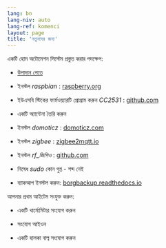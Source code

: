 ```yaml
---
lang: bn
lang-niv: auto
lang-ref: komenci
layout: page
title: 'নতুনদের জন্য'
---
```


একটি হোম অটোমেশন সিস্টেম প্রস্তুত করার পদক্ষেপ:  

* [উপাদান পেতে](_posts/2020-08-31-aparataro.md)

* ইনস্টল _raspbian_ : [raspberry.org](https://www.raspberrypi.org/documentation/installation/installing-images/README.md)

* ইউএসবি স্টিকের ফার্মওয়্যারটি প্রোগ্রাম করুন _CC2531_ : [github.com](https://github.com/jmichault/flash_cc2531)

* একটি অ্যান্টেনা তৈরি করুন

* ইনস্টল _domoticz_ : [domoticz.com](https://www.domoticz.com/wiki/Raspberry_Pi)

* ইনস্টল _zigbee_ : [zigbee2mqtt.io](https://www.zigbee2mqtt.io/getting_started/running_zigbee2mqtt.html)

* ইনস্টল _rf_জিপিও_ : [github.com](https://github.com/jmichault/rf_gpio/blob/master/LeguMin.md)

* নিষেধ _sudo_ কোন গুপ্ত - শব্দ নেই

* ব্যাকআপ ইনস্টল করুন: [borgbackup.readthedocs.io](https://borgbackup.readthedocs.io/en/stable/installation.html)


আপনার প্রথম আইটেম সংযুক্ত করুন:  
* একটি থার্মোমিটার সংযোগ করুন

* সংযোগ আইওন

* একটি হালকা বাল্ব সংযোগ করুন


